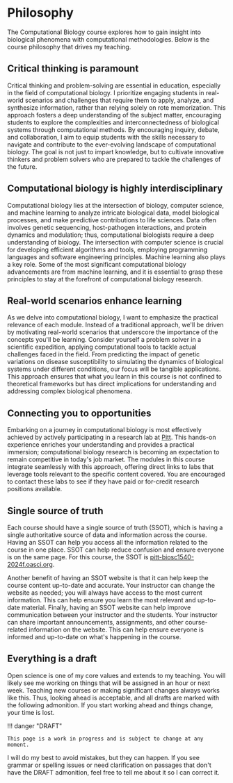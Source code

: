 # Philosophy

The Computational Biology course explores how to gain insight into biological phenomena with computational methodologies.
Below is the course philosophy that drives my teaching.

## Critical thinking is paramount

Critical thinking and problem-solving are essential in education, especially in the field of computational biology.
I prioritize engaging students in real-world scenarios and challenges that require them to apply, analyze, and synthesize information, rather than relying solely on rote memorization.
This approach fosters a deep understanding of the subject matter, encouraging students to explore the complexities and interconnectedness of biological systems through computational methods.
By encouraging inquiry, debate, and collaboration, I aim to equip students with the skills necessary to navigate and contribute to the ever-evolving landscape of computational biology.
The goal is not just to impart knowledge, but to cultivate innovative thinkers and problem solvers who are prepared to tackle the challenges of the future.

## Computational biology is highly interdisciplinary

Computational biology lies at the intersection of biology, computer science, and machine learning to analyze intricate biological data, model biological processes, and make predictive contributions to life sciences.
Data often involves genetic sequencing, host-pathogen interactions, and protein dynamics and modulation; thus, computational biologists require a deep understanding of biology.
The intersection with computer science is crucial for developing efficient algorithms and tools, employing programming languages and software engineering principles.
Machine learning also plays a key role.
Some of the most significant computational biology advancements are from machine learning, and it is essential to grasp these principles to stay at the forefront of computational biology research.

## Real-world scenarios enhance learning

As we delve into computational biology, I want to emphasize the practical relevance of each module.
Instead of a traditional approach, we'll be driven by motivating real-world scenarios that underscore the importance of the concepts you'll be learning. Consider yourself a problem solver in a scientific expedition, applying computational tools to tackle actual challenges faced in the field.
From predicting the impact of genetic variations on disease susceptibility to simulating the dynamics of biological systems under different conditions, our focus will be tangible applications.
This approach ensures that what you learn in this course is not confined to theoretical frameworks but has direct implications for understanding and addressing complex biological phenomena.

## Connecting you to opportunities

Embarking on a journey in computational biology is most effectively achieved by actively participating in a research lab at [Pitt](https://www.pitt.edu/).
This hands-on experience enriches your understanding and provides a practical immersion; computational biology research is becoming an expectation to remain competitive in today's job market.
The modules in this course integrate seamlessly with this approach, offering direct links to labs that leverage tools relevant to the specific content covered.
You are encouraged to contact these labs to see if they have paid or for-credit research positions available.


## Single source of truth

Each course should have a single source of truth (SSOT), which is having a single authoritative source of data and information across the course.
Having an SSOT can help you access all the information related to the course in one place.
SSOT can help reduce confusion and ensure everyone is on the same page.
For this course, the SSOT is [pitt-biosc1540-2024f.oasci.org](https://pitt-biosc1540-2024f.oasci.org/).

Another benefit of having an SSOT website is that it can help keep the course content up-to-date and accurate.
Your instructor can change the website as needed; you will always have access to the most current information.
This can help ensure you learn the most relevant and up-to-date material.
Finally, having an SSOT website can help improve communication between your instructor and the students.
Your instructor can share important announcements, assignments, and other course-related information on the website.
This can help ensure everyone is informed and up-to-date on what's happening in the course.

## Everything is a draft

Open science is one of my core values and extends to my teaching.
You will likely see me working on things that will be assigned in an hour or next week.
Teaching new courses or making significant changes always works like this.
Thus, looking ahead is acceptable, and all drafts are marked with the following admonition.
If you start working ahead and things change, your time is lost.

!!! danger "DRAFT"

    This page is a work in progress and is subject to change at any moment.

I will do my best to avoid mistakes, but they can happen.
If you see grammar or spelling issues or need clarification on passages that don't have the DRAFT admonition, feel free to tell me about it so I can correct it.
